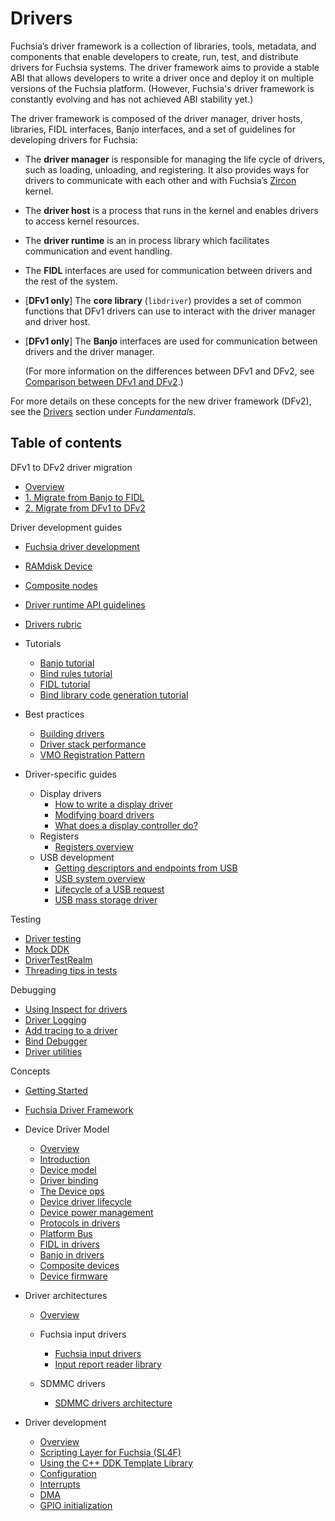 # Drivers

Fuchsia’s driver framework is a collection of libraries, tools, metadata, and
components that enable developers to create, run, test, and distribute drivers for
Fuchsia systems. The driver framework aims to provide a stable ABI that allows
developers to write a driver once and deploy it on multiple versions of the Fuchsia
platform. (However, Fuchsia's driver framework is constantly evolving and has not
achieved ABI stability yet.)

The driver framework is composed of the driver manager, driver hosts, libraries,
FIDL interfaces, Banjo interfaces, and a set of guidelines for developing drivers
for Fuchsia:

- The **driver manager** is responsible for managing the life cycle of drivers,
  such as loading, unloading, and registering. It also provides ways for drivers
  to communicate with each other and with Fuchsia’s [Zircon][zircon] kernel.
- The **driver host** is a process that runs in the kernel and enables drivers to
  access kernel resources.
- The **driver runtime** is an in process library which facilitates communication
  and event handling.
- The **FIDL** interfaces are used for communication between drivers and the rest of
  the system.
- \[**DFv1 only**\] The **core library** (`libdriver`) provides a set of common functions
  that DFv1 drivers can use to interact with the driver manager and driver host.
- \[**DFv1 only**\] The **Banjo** interfaces are used for communication between drivers
  and the driver manager.

  (For more information on the differences between DFv1 and DFv2, see
  [Comparison between DFv1 and DFv2][dfv1-and-dfv2].)

For more details on these concepts for the new driver framework (DFv2), see
the [Drivers][dfv2-concepts] section under _Fundamentals_.


## Table of contents

DFv1 to DFv2 driver migration

- [Overview][dfv1-to-dfv2-driver-migration-overview]
- [1. Migrate from Banjo to FIDL][migrate-from-banjo-to-fidl]
- [2. Migrate from DFv1 to DFv2][migrate-from-dfv1-to-dfv2]

Driver development guides

- [Fuchsia driver development][fuchsia-driver-development]
- [RAMdisk Device][ramdisk-device]
- [Composite nodes][composite-nodes]
- [Driver runtime API guidelines][driver-runtime-api-guidelines]
- [Drivers rubric][drivers-rubric]
- Tutorials

  - [Banjo tutorial][banjo-tutorial]
  - [Bind rules tutorial][bind-rules-tutorial]
  - [FIDL tutorial][fidl-tutorial]
  - [Bind library code generation tutorial][bind-library-code-generation-tutorial]

- Best practices

  - [Building drivers][bulding-drivers]
  - [Driver stack performance][driver-stack-performance]
  - [VMO Registration Pattern][vmo-registration-pattern]

- Driver-specific guides

  -  Display drivers
     -  [How to write a display driver][how-to-write-a-display-driver]
     -  [Modifying board drivers][modifying-board-drivers]
     -  [What does a display controller do?][what-does-a-display-controller-do]
  -  Registers
     -  [Registers overview][registers-overview]
  -  USB development
     -  [Getting descriptors and endpoints from USB][getting-descriptors-and-endpoints-from-usb]
     -  [USB system overview][usb-system-overview]
     -  [Lifecycle of a USB request][lifecycle-of-a-usb-request]
     -  [USB mass storage driver][usb-mass-storage-driver]

Testing

- [Driver testing][driver-testing-overview]
- [Mock DDK][mock-ddk]
- [DriverTestRealm][driver-test-realm]
- [Threading tips in tests][threading-tips-in-tests]

Debugging

- [Using Inspect for drivers][using-inspect]
- [Driver Logging][driver-logging]
- [Add tracing to a driver][add-tracing]
- [Bind Debugger][bind-debugger]
- [Driver utilities][driver-utilities]

Concepts

- [Getting Started][getting-started]
- [Fuchsia Driver Framework][fuchsia-driver-framework]
- Device Driver Model

  - [Overview][device-driver-model-overview]
  - [Introduction][introduction]
  - [Device model][device-model]
  - [Driver binding][driver-binding]
  - [The Device ops][the-device-ops]
  - [Device driver lifecycle][device-driver-lifecycle]
  - [Device power management][device-power-management]
  - [Protocols in drivers][protocols-in-drivers]
  - [Platform Bus][platform-bus]
  - [FIDL in drivers][fidl-in-drivers]
  - [Banjo in drivers][banjo-in-drivers]
  - [Composite devices][composite-devices]
  - [Device firmware][device-firmware]

- Driver architectures

  -  [Overview][driver-architectures-overview]

  -  Fuchsia input drivers

     -  [Fuchsia input drivers][fuchsia-input-drivers]
     -  [Input report reader library][input-report-reader-library]

  -  SDMMC drivers

     -  [SDMMC drivers architecture][sdmmc-drivers-architecture]

- Driver development

  - [Overview][driver-development-overview]
  - [Scripting Layer for Fuchsia (SL4F)][sl4f]
  - [Using the C++ DDK Template Library][using-cpp-ddk-template-lib]
  - [Configuration][configuration]
  - [Interrupts][interrupts]
  - [DMA][dma]
  - [GPIO initialization][gpio-init]

<!-- Reference links -->

[dfv2-concepts]: /docs/concepts/drivers/README.md
[dfv2-development]: /docs/get-started/sdk/get-started-with-driver.md
[zircon]: /docs/concepts/kernel/README.md
[dfv1-and-dfv2]: /docs/concepts/drivers/comparison_between_dfv1_and_dfv2.md
[dfv1-to-dfv2-driver-migration-overview]: migration/README.md
[migrate-from-banjo-to-fidl]: migration/migrate-from-banjo-to-fidl.md
[migrate-from-dfv1-to-dfv2]: migration/migrate-from-dfv1-to-dfv2.md
[fuchsia-driver-development]: developer_guide/driver-development.md
[ramdisk-device]: developer_guide/ramdisk.md
[composite-nodes]: developer_guide/composite-node.md
[driver-runtime-api-guidelines]: developer_guide/driver-runtime-api-guidelines.md
[drivers-rubric]: developer_guide/rubric.md
[how-to-write-a-display-driver]: driver_guides/display/how_to_write.md
[modifying-board-drivers]: driver_guides/display/board_driver_changes.md
[what-does-a-display-controller-do]: driver_guides/display/hardware_concepts.md
[registers-overview]: driver_guides/registers/overview.md
[getting-descriptors-and-endpoints-from-usb]: driver_guides/usb/getting_descriptors_and_endpoints.md
[usb-system-overview]: driver_guides/usb/concepts/overview.md
[lifecycle-of-a-usb-request]: driver_guides/usb/concepts/request-lifecycle.md
[usb-mass-storage-driver]: driver_guides/usb/concepts/usb-mass-storage.md
[driver-testing-overview]: testing/overview.md
[mock-ddk]: testing/mock_ddk.md
[driver-test-realm]: testing/driver_test_realm.md
[threading-tips-in-tests]: testing/threading-tips-in-tests.md
[using-inspect]: diagnostics/inspect.md
[driver-logging]: diagnostics/logging.md
[add-tracing]: diagnostics/tracing.md
[bind-debugger]: diagnostics/bind-debugger.md
[driver-utilities]: diagnostics/driver-utils.md
[banjo-tutorial]: tutorials/banjo-tutorial.md
[bind-rules-tutorial]: tutorials/bind-rules-tutorial.md
[fidl-tutorial]: tutorials/fidl-tutorial.md
[bind-library-code-generation-tutorial]: tutorials/bind-libraries-codegen.md
[bulding-drivers]: best_practices/build.md
[driver-stack-performance]: best_practices/driver_stack_performance.md
[vmo-registration-pattern]: best_practices/vmo-registration-pattern.md
[getting-started]: concepts/getting_started.md
[fuchsia-driver-framework]: concepts/fdf.md
[device-driver-model-overview]: concepts/device_driver_model/README.md
[introduction]: concepts/device_driver_model/introduction.md
[device-model]: concepts/device_driver_model/device-model.md
[driver-binding]: concepts/device_driver_model/driver-binding.md
[the-device-ops]: concepts/device_driver_model/device-ops.md
[device-driver-lifecycle]: concepts/device_driver_model/device-lifecycle.md
[device-power-management]: concepts/device_driver_model/device-power.md
[protocols-in-drivers]: concepts/device_driver_model/protocol.md
[platform-bus]: concepts/device_driver_model/platform-bus.md
[fidl-in-drivers]: concepts/device_driver_model/fidl.md
[banjo-in-drivers]: concepts/device_driver_model/banjo.md
[composite-devices]: concepts/device_driver_model/composite.md
[device-firmware]: concepts/device_driver_model/firmware.md
[driver-architectures-overview]: concepts/driver_architectures/README.md
[fuchsia-input-drivers]: concepts/driver_architectures/input_drivers/input.md
[input-report-reader-library]: concepts/driver_architectures/input_drivers/input_report_reader.md
[sdmmc-drivers-architecture]: concepts/driver_architectures/sdmmc_drivers/sdmmc.md
[driver-development-overview]: concepts/driver_development/README.md
[sl4f]: concepts/driver_development/sl4f.md
[using-cpp-ddk-template-lib]: concepts/driver_development/using-ddktl.md
[configuration]: concepts/driver_development/bar.md
[interrupts]: concepts/driver_development/interrupts.md
[dma]: concepts/driver_development/dma.md
[gpio-init]: concepts/driver_development/gpio-initialization.md
